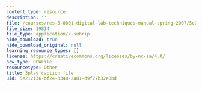 ```yaml
---
content_type: resource
description: ''
file: /courses/res-5-0001-digital-lab-techniques-manual-spring-2007/5e212136bf2433482a81d9f27b32e0bd_7LBGQHjgHEw.srt
file_size: 19814
file_type: application/x-subrip
hide_download: true
hide_download_original: null
learning_resource_types: []
license: https://creativecommons.org/licenses/by-nc-sa/4.0/
ocw_type: OCWFile
resourcetype: Other
title: 3play caption file
uid: 5e212136-bf24-3348-2a81-d9f27b32e0bd
---
```

